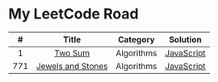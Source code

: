 # My LeetCode Road

| # | Title | Category | Solution |
|:---:|:-------:|:----------:|:----------:|
| 1 | [Two Sum](https://leetcode.com/problems/two-sum/description/)| Algorithms | [JavaScript](./Algorithms/1-Two-Sum.js)|
| 771 | [Jewels and Stones](https://leetcode.com/problems/jewels-and-stones/description/) | Algorithms | [JavaScript](./Algorithms/771-Jewls-and-Stones.js)|

